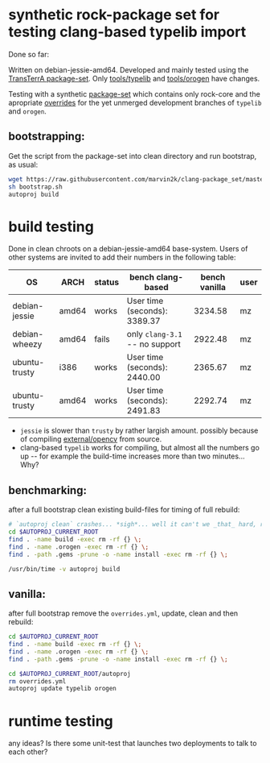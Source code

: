 # synthetic rock-package set for testing clang-based typelib import

Done so far:

Written on debian-jessie-amd64. Developed and mainly tested using the [TransTerrA
package-set](https://git.hb.dfki.de/transterra/package_set). Only
[tools/typelib](https://github.com/jmachowinski/typelib/tree/clang_tlb_import)
and [tools/orogen](https://github.com/marvin2k/orogen/tree/clang_integration)
have changes.

Testing with a synthetic
[package-set](https://github.com/marvin2k/clang-package_set) which contains only
rock-core and the apropriate
[overrides](https://github.com/marvin2k/clang-package_set/blob/master/overrides.yml)
for the yet unmerged development branches of `typelib` and `orogen`.

## bootstrapping:

Get the script from the package-set into clean directory and run bootstrap, as
usual:

```bash
wget https://raw.githubusercontent.com/marvin2k/clang-package_set/master/bootstrap.sh
sh bootstrap.sh
autoproj build
```

# build testing

Done in clean chroots on a debian-jessie-amd64 base-system. Users of other
systems are invited to add their numbers in the following table:

| OS            | ARCH  | status           | bench clang-based              | bench vanilla | user |
|---------------|-------|------------------|--------------------------------|---------------|------|
| debian-jessie | amd64 | works            | User time (seconds): 3389.37   | 3234.58       |  mz  |
| debian-wheezy | amd64 | fails            | only `clang-3.1` -- no support | 2922.48       |  mz  |
| ubuntu-trusty | i386  | works            | User time (seconds): 2440.00   | 2365.67       |  mz  |
| ubuntu-trusty | amd64 | works            | User time (seconds): 2491.83   | 2292.74       |  mz  |

- `jessie` is slower than `trusty` by rather largish amount. possibly because of
  compiling [external/opencv](https://github.com/rock-core/package_set/blob/master/rock.osdeps#L125)
  from source.
- clang-based `typelib` works for compiling, but almost all the numbers go up --
  for example the build-time increases more than two minutes... Why?

## benchmarking:

after a full bootstrap clean existing build-files for timing of full rebuild:

```bash
# `autoproj clean` crashes... *sigh*... well it can't we _that_ hard, roll our own:
cd $AUTOPROJ_CURRENT_ROOT
find . -name build -exec rm -rf {} \;
find . -name .orogen -exec rm -rf {} \;
find . -path .gems -prune -o -name install -exec rm -rf {} \;

/usr/bin/time -v autoproj build
```

## vanilla:

after full bootstrap remove the `overrides.yml`, update, clean and then rebuild:

```bash
cd $AUTOPROJ_CURRENT_ROOT
find . -name build -exec rm -rf {} \;
find . -name .orogen -exec rm -rf {} \;
find . -path .gems -prune -o -name install -exec rm -rf {} \;

cd $AUTOPROJ_CURRENT_ROOT/autoproj
rm overrides.yml
autoproj update typelib orogen
```

# runtime testing

any ideas? Is there some unit-test that launches two deployments to talk to each
other?
